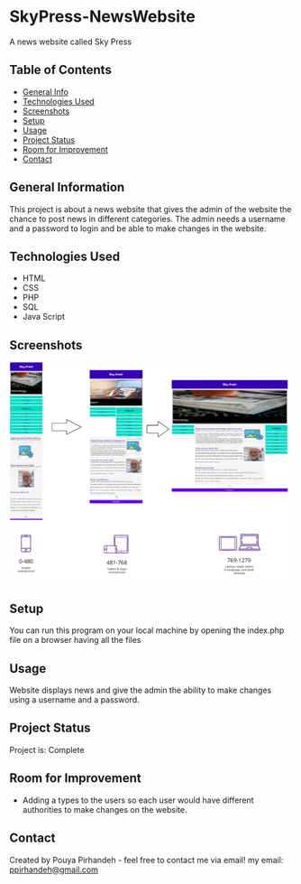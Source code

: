 # SkyPress-NewsWebsite
A news website called Sky Press

## Table of Contents
* [General Info](#general-information)
* [Technologies Used](#technologies-used)
* [Screenshots](#screenshots)
* [Setup](#setup)
* [Usage](#usage)
* [Project Status](#project-status)
* [Room for Improvement](#room-for-improvement)
* [Contact](#contact)

## General Information
This project is about a news website that gives the admin of the website the chance to post news in different categories. The admin needs a username and a password to login and be able to make changes in the website. 

## Technologies Used
-  HTML
-  CSS
-  PHP
-  SQL
-  Java Script
## Screenshots
![Example screenshot](./img/Documentation/breakpoints.png)

## Setup
You can run this program on your local machine by opening the index.php file on a browser having all the files


## Usage
Website displays news and give the admin the ability to make changes using a username and a password.


## Project Status
Project is: Complete


## Room for Improvement
- Adding a types to the users so each user would have different authorities to make changes on the website.

## Contact
Created by Pouya Pirhandeh - feel free to contact me via email!
my email: ppirhandeh@gmail.com

